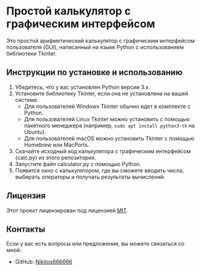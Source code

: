 # Простой калькулятор с графическим интерфейсом

Это простой арифметический калькулятор с графическим интерфейсом пользователя (GUI), написанный на языке Python с использованием библиотеки Tkinter.

## Инструкции по установке и использованию

1. Убедитесь, что у вас установлен Python версии 3.x.
2. Установите библиотеку Tkinter, если она не установлена на вашей системе.
   - Для пользователей Windows Tkinter обычно идет в комплекте с Python.
   - Для пользователей Linux Tkinter можно установить с помощью пакетного менеджера (например, `sudo apt install python3-tk` на Ubuntu).
   - Для пользователей macOS можно установить Tkinter с помощью Homebrew или MacPorts.
3. Скачайте исходный код калькулятора с графическим интерфейсом (calc.py) из этого репозитория.
4. Запустите файл calculator.py с помощью Python.
5. Появится окно с калькулятором, где вы сможете вводить числа, выбирать операторы и получать результаты вычислений.

## Лицензия

Этот проект лицензирован под лицензией [MIT](LICENSE).

## Контакты

Если у вас есть вопросы или предложения, вы можете связаться со мной:

- GitHub: [Nikitos666666](https://github.com/Nikitos666666)


